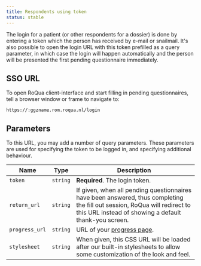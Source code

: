 ```yaml
---
title: Respondents using token
status: stable
---
```


The login for a patient (or other respondents for a dossier) is done by entering a token which the person has received by e-mail or snailmail. It's also possible to open the login URL with this token prefilled as a query parameter, in which case the login will happen automatically and the person will be presented the first pending questionnaire immediately.

## SSO URL

To open RoQua client-interface and start filling in pending questionnaires, tell a browser
window or frame to navigate to:

    https://:ggzname.rom.roqua.nl/login


## Parameters

To this URL, you may add a number of query parameters. These parameters are used for specifying the token to be logged in, and specifying additional behaviour.

Name | Type | Description
---- |------|--------------
`token`              | `string`  | **Required**. The login token.
`return_url`         | `string`  | If given, when all pending questionnaires have been answered, thus completing the fill out session, RoQua will redirect to this URL instead of showing a default thank-you screen.
`progress_url`       | `string`  | URL of your [progress page][].
`stylesheet`         | `string`  | When given, this CSS URL will be loaded after our built-in stylesheets to allow some customization of the look and feel.

[progress page]: /developer/rom/dossier/fill_out_sessions/#progress-page
